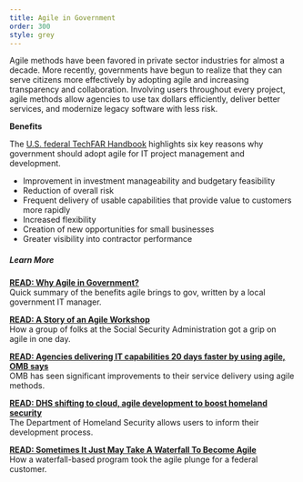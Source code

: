 ```yaml
---
title: Agile in Government
order: 300
style: grey
---
```


Agile methods have been favored in private sector industries for almost a decade. More recently, governments have begun to realize that they can serve citizens more effectively by adopting agile and increasing transparency and collaboration. Involving users throughout every project, agile methods allow agencies to use tax dollars efficiently, deliver better services, and modernize legacy software with less risk. 

__Benefits__

The [U.S. federal TechFAR Handbook](https://github.com/WhiteHouse/playbook/blob/gh-pages/_includes/techfar-online.md#shared-goals-of-modular-contracting-and-agile-software-development) highlights six key reasons why government should adopt agile for IT project management and development.

- Improvement in investment manageability and budgetary feasibility
- Reduction of overall risk
- Frequent delivery of usable capabilities that provide value to customers more rapidly
- Increased flexibility
- Creation of new opportunities for small businesses
- Greater visibility into contractor performance

##### Learn More

[__READ: Why Agile in Government?__](http://www.agilegovleaders.org/why-agile/)  
Quick summary of the benefits agile brings to gov, written by a local government IT manager.

[__READ: A Story of an Agile Workshop__](https://18f.gsa.gov/2015/02/11/a-story-of-an-agile-workshop/)  
How a group of folks at the Social Security Administration got a grip on agile in one day. 

[__READ: Agencies delivering IT capabilities 20 days faster by using agile, OMB says__](http://www.federalnewsradio.com/65/3747623/Agencies-delivering-IT-capabilities-20-days-faster-by-using-agile-OMB-says)  
OMB has seen significant improvements to their service delivery using agile methods.

[__READ: DHS shifting to cloud, agile development to boost homeland security__](http://www.computerworld.com/s/article/9237732/DHS_shifting_to_cloud_agile_development_to_boost_homeland_security)  
The Department of Homeland Security allows users to inform their development process. 

[__READ: Sometimes It Just May Take A Waterfall To Become Agile__](https://www.scrumalliance.org/community/articles/2013/november/success-story-sometimes-it-just-may-take-a-waterfa)  
How a waterfall-based program took the agile plunge for a federal customer.
